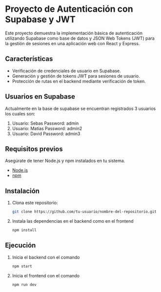 # Proyecto de Autenticación con Supabase y JWT

Este proyecto demuestra la implementación básica de autenticación utilizando Supabase como base de datos y JSON Web Tokens (JWT) para la gestión de sesiones en una aplicación web con React y Express.

## Características

- Verificación de credenciales de usuario en Supabase.
- Generación y gestión de tokens JWT para sesiones de usuario.
- Protección de rutas en el backend mediante verificación de token.

## Usuarios en Supabase
Actualmente en la base de supabase se encuentran registrados 3 usuarios los cuales son:
1. Usuario: Sebas Password: admin
2. Usuario: Matías Password: admin2
3. Usuario: David Password: admin3

## Requisitos previos

Asegúrate de tener Node.js y npm instalados en tu sistema.

- [Node.js](https://nodejs.org/)
- [npm](https://www.npmjs.com/)

## Instalación

1. Clona este repositorio:

   ```bash
   git clone https://github.com/tu-usuario/nombre-del-repositorio.git
   ```
   
2. Instala las dependencias en el backend como en el frontend
    ```bash
    npm install
    ```
## Ejecución 

1. Inicia el backend con el comando
   ```bash
   npm start
   ```
2. Inicia el frontend con el comando
   ```bash
   npm run dev
   ```

    

